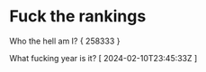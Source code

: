 # Fuck the rankings

Who the hell am I?
{ 258333 }

What fucking year is it?
[ 2024-02-10T23:45:33Z ]
